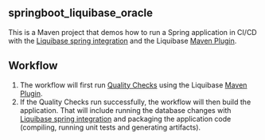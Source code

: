 ## springboot_liquibase_oracle
This is a Maven project that demos how to run a Spring application in CI/CD with the [Liquibase spring integration](https://www.liquibase.org/javadoc/liquibase/integration/spring/SpringLiquibase.html) and the Liquibase [Maven Plugin](https://docs.liquibase.com/tools-integrations/maven/home.html).

## Workflow
1. The workflow will first run [Quality Checks](https://www.liquibase.com/quality-checks) using the Liquibase [Maven Plugin](https://docs.liquibase.com/tools-integrations/maven/home.html).
2. If the Quality Checks run successfully, the workflow will then build the application.  That will include running the database changes with [Liquibase spring integration](https://www.liquibase.org/javadoc/liquibase/integration/spring/SpringLiquibase.html) and packaging the application code (compiling, running unit tests and generating artifacts).
